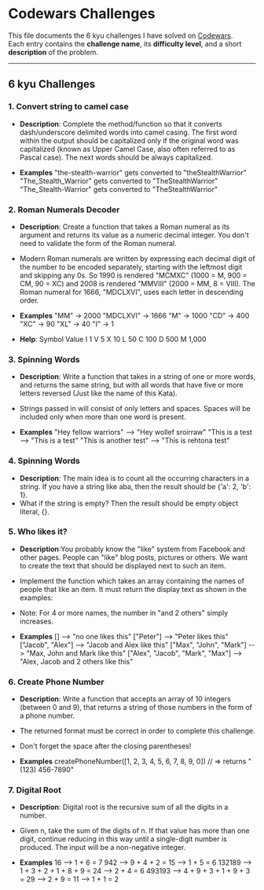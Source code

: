 # Codewars Challenges

This file documents the 6 kyu challenges I have solved on [Codewars](https://www.codewars.com/).  
Each entry contains the **challenge name**, its **difficulty level**, and a short **description** of the problem.

---

## 6 kyu Challenges

### 1. Convert string to camel case

- **Description**: Complete the method/function so that it converts dash/underscore delimited words into camel casing. The first word within the output should be capitalized only if the original word was capitalized (known as Upper Camel Case, also often referred to as Pascal case). The next words should be always capitalized.

- **Examples**
"the-stealth-warrior" gets converted to "theStealthWarrior"
"The_Stealth_Warrior" gets converted to "TheStealthWarrior"
"The_Stealth-Warrior" gets converted to "TheStealthWarrior"


### 2. Roman Numerals Decoder

- **Description**: Create a function that takes a Roman numeral as its argument and returns its value as a numeric decimal integer. You don't need to validate the form of the Roman numeral.
- Modern Roman numerals are written by expressing each decimal digit of the number to be encoded separately, starting with the leftmost digit and skipping any 0s. So 1990 is rendered "MCMXC" (1000 = M, 900 = CM, 90 = XC) and 2008 is rendered "MMVIII" (2000 = MM, 8 = VIII). The Roman numeral for 1666, "MDCLXVI", uses each letter in descending order.

- **Examples**
"MM"      -> 2000
"MDCLXVI" -> 1666
"M"       -> 1000
"CD"      ->  400
"XC"      ->   90
"XL"      ->   40
"I"       ->    1

- **Help**:
Symbol    Value
I          1
V          5
X          10
L          50
C          100
D          500
M          1,000


### 3. Spinning Words
- **Description**: Write a function that takes in a string of one or more words, and returns the same string, but with all words that have five or more letters reversed (Just like the name of this Kata).
- Strings passed in will consist of only letters and spaces. Spaces will be included only when more than one word is present.

- **Examples**
"Hey fellow warriors"  --> "Hey wollef sroirraw" 
"This is a test        --> "This is a test" 
"This is another test" --> "This is rehtona test"


### 4. Spinning Words
- **Description**: The main idea is to count all the occurring characters in a string. If you have a string like aba, then the result should be {'a': 2, 'b': 1}.
- What if the string is empty? Then the result should be empty object literal, {}.


### 5. Who likes it?
- **Description**:You probably know the "like" system from Facebook and other pages. People can "like" blog posts, pictures or others. We want to create the text that should be displayed next to such an item.
- Implement the function which takes an array containing the names of people that like an item. It must return the display text as shown in the examples:
- Note: For 4 or more names, the number in "and 2 others" simply increases.

- **Examples**
[]                                -->  "no one likes this"
["Peter"]                         -->  "Peter likes this"
["Jacob", "Alex"]                 -->  "Jacob and Alex like this"
["Max", "John", "Mark"]           -->  "Max, John and Mark like this"
["Alex", "Jacob", "Mark", "Max"]  -->  "Alex, Jacob and 2 others like this"


### 6. Create Phone Number
- **Description**: Write a function that accepts an array of 10 integers (between 0 and 9), that returns a string of those numbers in the form of a phone number.
- The returned format must be correct in order to complete this challenge.
- Don't forget the space after the closing parentheses!

- **Examples**
createPhoneNumber([1, 2, 3, 4, 5, 6, 7, 8, 9, 0]) // => returns "(123) 456-7890"


### 7. Digital Root
- **Description**: Digital root is the recursive sum of all the digits in a number.
- Given n, take the sum of the digits of n. If that value has more than one digit, continue reducing in this way until a single-digit number is produced. The input will be a non-negative integer.

- **Examples**
16  -->  1 + 6 = 7
942  -->  9 + 4 + 2 = 15  -->  1 + 5 = 6
132189  -->  1 + 3 + 2 + 1 + 8 + 9 = 24  -->  2 + 4 = 6
493193  -->  4 + 9 + 3 + 1 + 9 + 3 = 29  -->  2 + 9 = 11  -->  1 + 1 = 2

